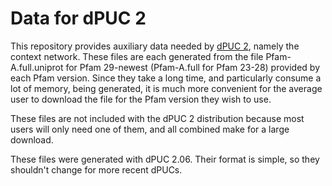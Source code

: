 Data for dPUC 2
===

This repository provides auxiliary data needed by [dPUC 2](https://github.com/alexviiia/dpuc2), namely the context network.  These files are each generated from the file Pfam-A.full.uniprot for Pfam 29-newest (Pfam-A.full for Pfam 23-28) provided by each Pfam version.  Since they take a long time, and particularly consume a lot of memory, being generated, it is much more convenient for the average user to download the file for the Pfam version they wish to use.

These files are not included with the dPUC 2 distribution because most users will only need one of them, and all combined make for a large download.

These files were generated with dPUC 2.06. Their format is simple, so they shouldn't change for more recent dPUCs.

